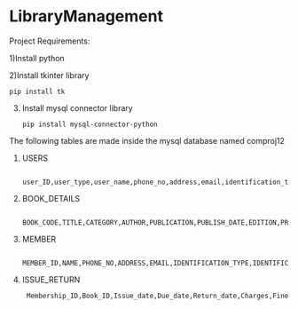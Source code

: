 # LibraryManagement

Project Requirements:


1)Install python

2)Install tkinter library

    pip install tk
  
3) Install mysql connector library
   
       pip install mysql-connector-python

 
The following tables are made inside the mysql database named comproj12

1) USERS

        user_ID,user_type,user_name,phone_no,address,email,identification_type,identification_no,password

2) BOOK_DETAILS

        BOOK_CODE,TITLE,CATEGORY,AUTHOR,PUBLICATION,PUBLISH_DATE,EDITION,PRICE,RACK_NO,ARRIVAL_DATE,SUPPLIER_ID

3) MEMBER

        MEMBER_ID,NAME,PHONE_NO,ADDRESS,EMAIL,IDENTIFICATION_TYPE,IDENTIFICATION_NO

4) ISSUE_RETURN

        Membership_ID,Book_ID,Issue_date,Due_date,Return_date,Charges,Fine
